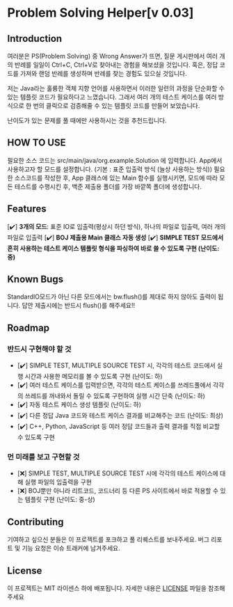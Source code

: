 # Problem Solving Helper[v 0.03]

## Introduction

여러분은 PS(Problem Solving) 중 Wrong Answer가 뜨면, 질문 게시판에서 여러 개의 반례를 일일이 Ctrl+C, Ctrl+V로 찾아내는 경험을 해보셨을 것입니다. 혹은, 정답 코드를 가져와 랜덤 반례를 생성하며 반례를 찾는 경험도 있으실 것입니다.

저는 Java라는 훌륭한 객체 지향 언어를 사용하면서 이러한 일련의 과정을 단순화할 수 있는 템플릿 코드가 필요하다고 느꼈습니다. 그래서 여러 개의 테스트 케이스를 여러 방식으로 한 번의 클릭으로 검증해줄 수 있는 템플릿 코드를 만들어 보았습니다. 

난이도가 있는 문제를 풀 때에만 사용하시는 것을 추천드립니다.

## HOW TO USE

필요한 소스 코드는 src/main/java/org.example.Solution 에 입력합니다.
App에서 사용하고자 할 모드를 설정합니다. (기본 : 표준 입출력 방식 (늘상 사용하는 방식))
필요한 소스코드를 작성한 후, App 클래스에 있는 Main 함수를 실행시키면, 모드에 따라 모든 테스트를 수행시킨 후, 백준 제출용 폴더를 가장 바깥쪽 폴더에 생성합니다.

## Features

[✔️] **3개의 모드**: 표준 IO로 입출력(평상시 하던 방식), 하나의 파일로 입출력, 여러 개의 파일로 입출력
[✔️] **BOJ 제출용 Main 클래스 자동 생성**
[✔️] **SIMPLE TEST 모드에서 흔히 사용하는 테스트 케이스 템플릿 형식을 파싱하여 바로 쓸 수 있도록 구현 (난이도: 중)**

## Known Bugs

StandardIO모드가 아닌 다른 모드에서는 bw.flush()를 제대로 하지 않아도 출력이 됩니다.
답안 제출시에는 반드시 flush()를 해주세요!!

## Roadmap

### 반드시 구현해야 할 것

- [✔️] SIMPLE TEST, MULTIPLE SOURCE TEST 시, 각각의 테스트 코드에서 실행 시간과 사용한 메모리를 볼 수 있도록 구현 (난이도: 하)
- [✔️] 여러 테스트 케이스를 입력받으면, 각각의 테스트 케이스를 쓰레드풀에서 각각의 쓰레드를 꺼내와서 돌릴 수 있도록 구현하여 실행 시간 단축 (난이도: 하)
- [✔️] 자동 테스트 케이스 생성 템플릿 (난이도: 하)
- [✔️] 다른 정답 Java 코드와 테스트 케이스 결과를 비교해주는 코드 (난이도: 최상)
- [✔️] C++, Python, JavaScript 등 여러 정답 코드들과 출력 결과를 직접 비교할 수 있도록 구현

### 먼 미래를 보고 구현할 것

- [❌] SIMPLE TEST, MULTIPLE SOURCE TEST 시에 각각의 테스트 케이스에 대해 실행 파일의 입출력을 구현
- [❌] BOJ뿐만 아니라 리트코드, 코드너리 등 다른 PS 사이트에서 바로 적용할 수 있는 템플릿 구현 (난이도: 중-상)

## Contributing

기여하고 싶으신 분들은 이 프로젝트를 포크하고 풀 리퀘스트를 보내주세요. 버그 리포트 및 기능 요청은 이슈 트래커에 남겨주세요.

## License

이 프로젝트는 MIT 라이센스 하에 배포됩니다. 자세한 내용은 [LICENSE](./LICENSE) 파일을 참조해주세요
